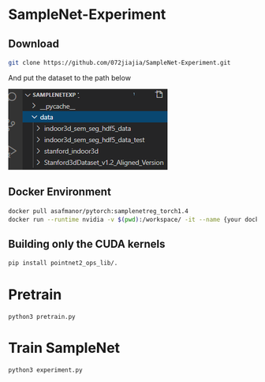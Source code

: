 # SampleNet-Experiment

## Download

```bash
git clone https://github.com/072jiajia/SampleNet-Experiment.git
```
And put the dataset to the path below
<div align="left">
  <img src="https://github.com/072jiajia/SampleNet-Experiment/blob/main/DataPath.png"/>
</div>

## Docker Environment

```bash
docker pull asafmanor/pytorch:samplenetreg_torch1.4
docker run --runtime nvidia -v $(pwd):/workspace/ -it --name {your docker's name} asafmanor/pytorch:samplenetreg_torch1.4
```

## Building only the CUDA kernels

```bash
pip install pointnet2_ops_lib/.
```

# Pretrain
```
python3 pretrain.py
```


# Train SampleNet
```
python3 experiment.py
```



